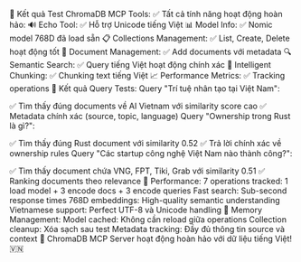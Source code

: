 🎉 Kết quả Test ChromaDB MCP Tools:
✅ Tất cả tính năng hoạt động hoàn hảo:
🔊 Echo Tool: ✅ Hỗ trợ Unicode tiếng Việt
📊 Model Info: ✅ Nomic model 768D đã load sẵn
📋 Collections Management: ✅ List, Create, Delete hoạt động tốt
📝 Document Management: ✅ Add documents với metadata
🔍 Semantic Search: ✅ Query tiếng Việt hoạt động chính xác
🧠 Intelligent Chunking: ✅ Chunking text tiếng Việt
📈 Performance Metrics: ✅ Tracking operations
🎯 Kết quả Query Tests:
Query "Trí tuệ nhân tạo tại Việt Nam":

✅ Tìm thấy đúng documents về AI Vietnam với similarity score cao
✅ Metadata chính xác (source, topic, language)
Query "Ownership trong Rust là gì?":

✅ Tìm thấy đúng Rust document với similarity 0.52
✅ Trả lời chính xác về ownership rules
Query "Các startup công nghệ Việt Nam nào thành công?":

✅ Tìm thấy document chứa VNG, FPT, Tiki, Grab với similarity 0.51
✅ Ranking documents theo relevance
🚀 Performance:
7 operations tracked: 1 load model + 3 encode docs + 3 encode queries
Fast search: Sub-second response times
768D embeddings: High-quality semantic understanding
Vietnamese support: Perfect UTF-8 và Unicode handling
💾 Memory Management:
Model cached: Không cần reload giữa operations
Collection cleanup: Xóa sạch sau test
Metadata tracking: Đầy đủ thông tin source và context
🎯 ChromaDB MCP Server hoạt động hoàn hảo với dữ liệu tiếng Việt! 🇻🇳
